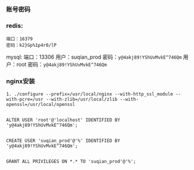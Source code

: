 ### 账号密码


###  redis: 
	端口：16379
	密码：k2}Gp%1p4r0/lP
mysql:
	端口：13306
	用户：suqian_prod
	密码：`y@4akj89!YShUvMvkE^746Qm`
	 用户：root
	 密码：`y@4akj89!YShUvMvkE^746Qm`
	



### nginx安装
```
1. ./configure --prefix=/usr/local/nginx --with-http_ssl_module --with-pcre=/usr --with-zlib=/usr/local/zlib --with-openssl=/usr/local/openssl


ALTER USER 'root'@'localhost' IDENTIFIED BY 'y@4akj89!YShUvMvkE^746Qm';


CREATE USER 'suqian_prod'@'%' IDENTIFIED BY 'y@4akj89!YShUvMvkE^746Qm';


GRANT ALL PRIVILEGES ON *.* TO 'suqian_prod'@'%';

```


``` sql

```